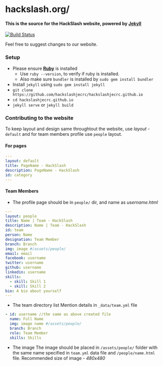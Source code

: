 # hackslash.org/
#### This is the source for the HackSlash website, powered by [Jekyll](https://jekyllrb.com/)

[![Build Status](https://travis-ci.org/hackslashjecrc/hackslashjecrc.github.io.svg?branch=master)](https://travis-ci.org/hackslashjecrc/hackslashjecrc.github.io)

Feel free to suggest changes to our website.

### Setup
- Please ensure [**Ruby**](https://www.ruby-lang.org/en/documentation/installation/) is installed
    * Use ```ruby --version```, to verify if ruby is installed.
    * Also make sure ```bundler``` is installed by ```sudo gem install bundler```
- Install ```jekyll``` using ```sudo gem install jekyll```
- ```git clone https://github.com/hackslashjecrc/hackslashjecrc.github.io```
- ```cd hackslashjecrc.github.io```
- ```jekyll serve``` or ```jekyll build```

### Contributing to the website
To keep layout and design same throughtout the website, use _layout_ - ```default``` and for team members profile use ```people``` layout.
#### For pages
```yml
---
layout: default
title: PageName - HackSlash
description: PageName - HackSlash
id: category
---
```

#### Team Members
- The profile page should be in ```people/``` dir, and name as _username.html_
```yml
---
layout: people
title: Name | Team - HackSlash
description: Name | Team - HackSlash
id: team
person: Name
designation: Team Member
branch: Branch
img: image #/assets/people/
email: email
facebook: username
twitter: username
github: username
linkedin: username
skills:
  - skill: Skill 1
  - skill: Skill 2
bio: A bio about yourself
---
```
- The team directory list
Mention details in ```_data/team.yml``` file
```yml
- id: username //the same as above created file
  name: Full Name
  img: image name #/assets/people/
  branch: Branch
  role: Team Member
  skills: Skills
```
- The image
The image should be placed in ```/assets/people/``` folder with the same name specified in ```team.yml``` data file and ```/people/name.html``` file.
Recommended size of image - _480x480_
